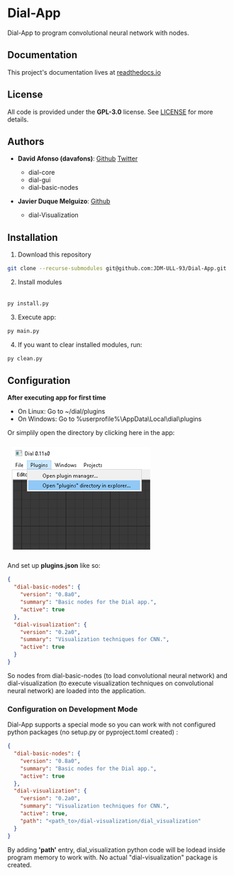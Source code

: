 # Dial-App
Dial-App to program convolutional neural network with nodes.

## Documentation

This project's documentation lives at [readthedocs.io](https://dial-app.readthedocs.io)

## License

All code is provided under the __GPL-3.0__ license. See [LICENSE](LICENSE) for more details.

## Authors

* **David Afonso (davafons)**: [Github](https://github.com/davafons) [Twitter](https://twitter.com/davafons)
	* dial-core
	* dial-gui
	* dial-basic-nodes

* **Javier Duque Melguizo**: [Github](https://github.com/JDM-ULL-93)
	* dial-Visualization

## Installation

1) Download this repository

```bash
git clone --recurse-submodules git@github.com:JDM-ULL-93/Dial-App.git
```

2) Install modules

```bash

py install.py 
```

3) Execute app:

```bash
py main.py
```

4) If you want to clear installed modules, run:

```bash
py clean.py
```


## Configuration

**After executing app for first time**

* On Linux: Go to ~/dial/plugins
* On Windows: Go to %userprofile%\AppData\Local\dial\plugins

Or simplily open the directory by clicking here in the app:

<img src="menu.png" style="margin:10px"/>

And set up **plugins.json** like so:
```json
{
  "dial-basic-nodes": {
    "version": "0.8a0",
    "summary": "Basic nodes for the Dial app.",
    "active": true
  },
  "dial-visualization": {
    "version": "0.2a0",
    "summary": "Visualization techniques for CNN.",
    "active": true
  }
}
```

So nodes from dial-basic-nodes (to load convolutional neural network) and dial-visualization  (to execute visualization techniques on convolutional neural network) are loaded into the application.


### Configuration on Development Mode

Dial-App supports a special mode so you can work with not configured python packages (no setup.py or pyproject.toml created) :

```json
{
  "dial-basic-nodes": {
    "version": "0.8a0",
    "summary": "Basic nodes for the Dial app.",
    "active": true
  },
  "dial-visualization": {
    "version": "0.2a0",
    "summary": "Visualization techniques for CNN.",
    "active": true,
	"path": "<path_to>/dial-visualization/dial_visualization"
  }
}
```

By adding **'path'** entry, dial_visualization python code will be lodead inside program memory to work with. No actual "dial-visualization" package is created.

